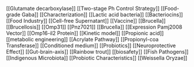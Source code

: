 [[Glutamate decarboxylase]]
[[Two-stage Ph Control Strategy]]
[[Food-grade Gaba]]
[[Characterization]]
[[Lactic acid bacteria]]
[[Bacteriocins]]
[[Food Industry]]
[[Cell-free Supernatant]]
[[Vaccine]]
[[Brucella]]
[[Brucellosis]]
[[Omp31]]
[[Pnz7021]]
[[Brucella]]
[[Expression Pamj2008 Vector]]
[[Omp16-il2 Protein]]
[[Kinetic model]]
[[Propionic acid]]
[[metabolic engineering]]
[[Acrylate Pathway]]
[[Propionyl-coa Transferase]]
[[Conditioned medium]]
[[Probiotics]]
[[Neuroprotective Effect]]
[[Gut-brain-axis]]
[[Rainbow trout]]
[[biosafety]]
[[Fish Pathogens]]
[[Indigenous Microbiota]]
[[Probiotic Characteristics]]
[[Weissella Oryzae]]
